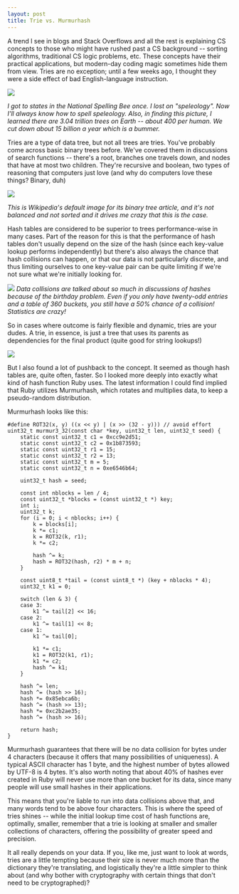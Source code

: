 ```yaml
---
layout: post
title: Trie vs. Murmurhash
---
```


A trend I see in blogs and Stack Overflows and all the rest is explaining CS concepts to those who might have rushed past a CS background -- sorting algorithms, traditional CS logic problems, etc. These concepts have their practical applications, but modern-day coding magic sometimes hide them from view. Tries are no exception; until a few weeks ago, I thought they were a side effect of bad English-language instruction.

![](https://upload.wikimedia.org/wikipedia/commons/e/eb/Ash_Tree_-_geograph.org.uk_-_590710.jpg)

*I got to states in the National Spelling Bee once. I lost on "speleology". Now I'll always know how to spell speleology. Also, in finding this picture, I learned there are 3.04 trillion trees on Earth -- about 400 per human. We cut down about 15 billion a year which is a bummer.*

Tries are a type of data tree, but not all trees are tries. You've probably come across basic binary trees before. We've covered them in discussions of search functions -- there's a root, branches one travels down, and nodes that have at most two children. They're recursive and boolean, two types of reasoning that computers just love (and why do computers love these things? Binary, duh)

![](https://upload.wikimedia.org/wikipedia/commons/thumb/f/f7/Binary_tree.svg/192px-Binary_tree.svg.png)

*This is Wikipedia's default image for its binary tree article, and it's not balanced and not sorted and it drives me crazy that this is the case.*

Hash tables are considered to be superior to trees performance-wise in many cases. Part of the reason for this is that the performance of hash tables don't usually depend on the size of the hash (since each key-value lookup performs independently) but there's also always the chance that hash collisions can happen, or that our data is not particularly discrete, and thus limiting ourselves to one key-value pair can be quite limiting if we're not sure what we're initially looking for.

![](https://upload.wikimedia.org/wikipedia/commons/thumb/d/d0/Hash_table_5_0_1_1_1_1_1_LL.svg/450px-Hash_table_5_0_1_1_1_1_1_LL.svg.png)
*Data collisions are talked about so much in discussions of hashes because of the birthday problem. Even if you only have twenty-odd entries and a table of 360 buckets, you still have a 50% chance of a collision! Statistics are crazy!*

So in cases where outcome is fairly flexible and dynamic, tries are your dudes. A trie, in essence, is just a tree that uses its parents as dependencies for the final product (quite good for string lookups!)

![](https://upload.wikimedia.org/wikipedia/commons/thumb/5/5d/Pointer_implementation_of_a_trie.svg/393px-Pointer_implementation_of_a_trie.svg.png)

But I also found a lot of pushback to the concept. It seemed as though hash tables are, quite often, faster. So I looked more deeply into exactly what kind of hash function Ruby uses. The latest information I could find implied that Ruby utilizes Murmurhash, which rotates and multiplies data, to keep a pseudo-random distribution.

Murmurhash looks like this:

```
#define ROT32(x, y) ((x << y) | (x >> (32 - y))) // avoid effort
uint32_t murmur3_32(const char *key, uint32_t len, uint32_t seed) {
	static const uint32_t c1 = 0xcc9e2d51;
	static const uint32_t c2 = 0x1b873593;
	static const uint32_t r1 = 15;
	static const uint32_t r2 = 13;
	static const uint32_t m = 5;
	static const uint32_t n = 0xe6546b64;

	uint32_t hash = seed;

	const int nblocks = len / 4;
	const uint32_t *blocks = (const uint32_t *) key;
	int i;
	uint32_t k;
	for (i = 0; i < nblocks; i++) {
		k = blocks[i];
		k *= c1;
		k = ROT32(k, r1);
		k *= c2;

		hash ^= k;
		hash = ROT32(hash, r2) * m + n;
	}

	const uint8_t *tail = (const uint8_t *) (key + nblocks * 4);
	uint32_t k1 = 0;

	switch (len & 3) {
	case 3:
		k1 ^= tail[2] << 16;
	case 2:
		k1 ^= tail[1] << 8;
	case 1:
		k1 ^= tail[0];

		k1 *= c1;
		k1 = ROT32(k1, r1);
		k1 *= c2;
		hash ^= k1;
	}

	hash ^= len;
	hash ^= (hash >> 16);
	hash *= 0x85ebca6b;
	hash ^= (hash >> 13);
	hash *= 0xc2b2ae35;
	hash ^= (hash >> 16);

	return hash;
}
```
Murmurhash guarantees that there will be no data collision for bytes under 4 characters (because it offers that many possibilities of uniqueness). A typical ASCII character has 1 byte, and the highest number of bytes allowed by UTF-8 is 4 bytes. It's also worth noting that about 40% of hashes ever created in Ruby will never use more than one bucket for its data, since many people will use small hashes in their applications.

This means that you're liable to run into data collisions above that, and many words tend to be above four characters. This is where the speed of tries shines -- while the initial lookup time cost of hash functions are, optimally, smaller, remember that a trie is looking at smaller and smaller collections of characters, offering the possibility of greater speed and precision.

It all really depends on your data. If you, like me, just want to look at words, tries are a little tempting because their size is never much more than the dictionary they're translating, and logistically they're a little simpler to think about (and why bother with cryptography with certain things that don't need to be cryptographed)?

